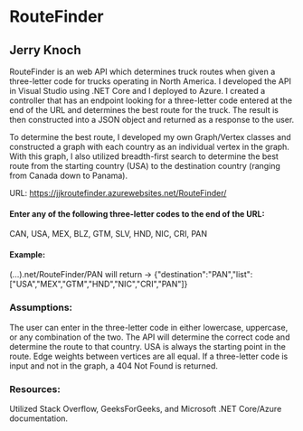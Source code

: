 # RouteFinder
## Jerry Knoch

RouteFinder is an web API which determines truck routes when given a three-letter code for trucks operating in North America. I developed the API in Visual Studio using .NET Core and I deployed to Azure. I created a controller that has an endpoint looking for a three-letter code entered at the end of the URL and determines the best route for the truck. The result is then constructed into a JSON object and returned as a response to the user.

To determine the best route, I developed my own Graph/Vertex classes and constructed a graph with each country as an individual vertex in the graph. With this graph, I also utilized breadth-first search to determine the best route from the starting country (USA) to the destination country (ranging from Canada down to Panama).

URL: https://jjkroutefinder.azurewebsites.net/RouteFinder/

#### Enter any of the following three-letter codes to the end of the URL:
CAN, USA, MEX, BLZ, GTM, SLV, HND, NIC, CRI, PAN

#### Example:
 (...).net/RouteFinder/PAN    will return -> {"destination":"PAN","list":["USA","MEX","GTM","HND","NIC","CRI","PAN"]}

### Assumptions: 
The user can enter in the three-letter code in either lowercase, uppercase, or any combination of the two. The API will determine the correct code and determine the route to that
country.
USA is always the starting point in the route.
Edge weights between vertices are all equal.
If a three-letter code is input and not in the graph, a 404 Not Found is returned.

### Resources:
Utilized Stack Overflow, GeeksForGeeks, and Microsoft .NET Core/Azure documentation.
